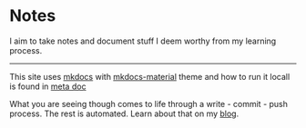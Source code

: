 # Notes

I aim to take notes and document stuff I deem worthy from my learning process.

---

This site uses [mkdocs](https://www.mkdocs.org/) with
[mkdocs-material](https://squidfunk.github.io/mkdocs-material/) theme and how
to run it locall is found in [meta doc](/meta)

What you are seeing though comes to life through a write - commit - push
process. The rest is automated. Learn about that on my
[blog](https://chanux.me/blog/post/automate-static-site-publishing-on-gcp/).
